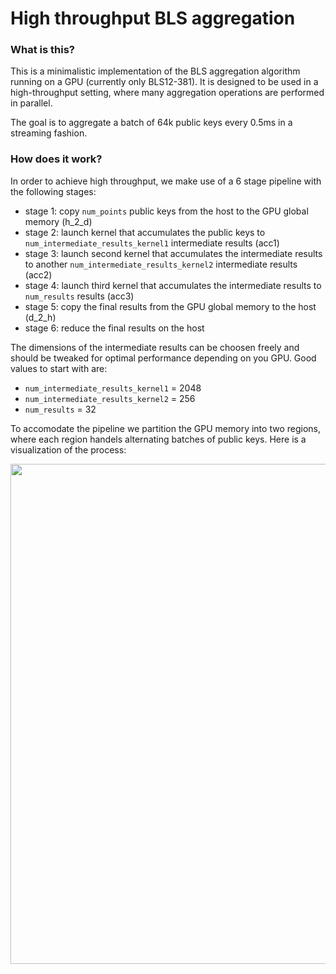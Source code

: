 # High throughput BLS aggregation

### What is this?

This is a minimalistic implementation of the BLS aggregation algorithm running on a GPU (currently only BLS12-381). 
It is designed to be used in a high-throughput setting, where many aggregation operations are performed in parallel. 

The goal is to aggregate a batch of 64k public keys every 0.5ms in a streaming fashion.

### How does it work?

In order to achieve high throughput, we make use of a 6 stage pipeline with the following stages:
- stage 1: copy `num_points` public keys from the host to the GPU global memory (h_2_d)
- stage 2: launch kernel that accumulates the public keys to `num_intermediate_results_kernel1` intermediate results (acc1)
- stage 3: launch second kernel that accumulates the intermediate results to another `num_intermediate_results_kernel2` intermediate results (acc2)
- stage 4: launch third kernel that accumulates the intermediate results to `num_results` results (acc3)
- stage 5: copy the final results from the GPU global memory to the host (d_2_h)
- stage 6: reduce the final results on the host

The dimensions of the intermediate results can be choosen freely and should be tweaked for optimal performance depending on you GPU. 
Good values to start with are:
- `num_intermediate_results_kernel1` = 2048
- `num_intermediate_results_kernel2` = 256
- `num_results` = 32

To accomodate the pipeline we partition the GPU memory into two regions, where each region handels alternating batches of public keys.
Here is a visualization of the process:

<div align="center">
    <img src="https://github.com/rafalum/bls_cuda/assets/38735195/64e60d72-e487-4c78-8def-8aa2b6220d4e" width=800 />
</div>
